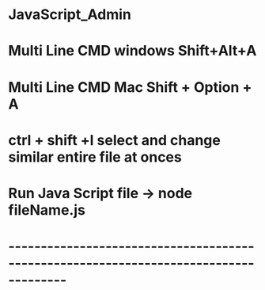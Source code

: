 # JavaScript_Admin

# Multi Line CMD windows Shift+Alt+A

# Multi Line CMD Mac Shift + Option + A

# ctrl + shift +l select and change similar entire file at onces

# Run Java Script file -> node fileName.js

# -------------------------------------------------------------------------------------
